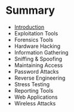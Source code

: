 # Summary

* [Introduction](README.md)
* Exploitation Tools
* Forensics Tools
* Hardware Hacking
* Information Gathering
* Sniffing & Spoofing
* Maintaining Access
* Password Attacks
* Reverse Engineering
* Stress Testing
* Reporting Tools
* Web Applications
* Wireless Attacks

